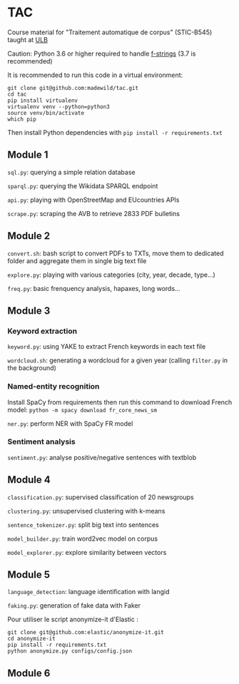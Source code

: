 # TAC

Course material for "Traitement automatique de corpus" (STIC-B545) taught at [ULB](https://ulb.be)

Caution: Python 3.6 or higher required to handle [f-strings](https://www.python.org/dev/peps/pep-0498/) (3.7 is recommended)

It is recommended to run this code in a virtual environment: 

```
git clone git@github.com:madewild/tac.git
cd tac
pip install virtualenv
virtualenv venv --python=python3
source venv/bin/activate
which pip
```

Then install Python dependencies with `pip install -r requirements.txt`

## Module 1

`sql.py`: querying a simple relation database

`sparql.py`: querying the Wikidata SPARQL endpoint

`api.py`: playing with OpenStreetMap and EUcountries APIs

`scrape.py`: scraping the AVB to retrieve 2833 PDF bulletins

## Module 2

`convert.sh`: bash script to convert PDFs to TXTs, move them to dedicated folder and aggregate them in single big text file

`explore.py`: playing with various categories (city, year, decade, type...)

`freq.py`: basic frenquency analysis, hapaxes, long words...

## Module 3

### Keyword extraction

`keyword.py`: using YAKE to extract French keywords in each text file

`wordcloud.sh`: generating a wordcloud for a given year (calling `filter.py` in the background)

### Named-entity recognition

Install SpaCy from requirements then run this command to download French model: `python -m spacy download fr_core_news_sm`

`ner.py`: perform NER with SpaCy FR model

### Sentiment analysis

`sentiment.py`: analyse positive/negative sentences with textblob

## Module 4

`classification.py`: supervised classification of 20 newsgroups

`clustering.py`: unsupervised clustering with k-means

`sentence_tokenizer.py`: split big text into sentences

`model_builder.py`: train word2vec model on corpus

`model_explorer.py`: explore similarity between vectors

## Module 5

`language_detection`: language identification with langid

`faking.py`: generation of fake data with Faker

Pour utiliser le script anonymize-it d'Elastic :

```
git clone git@github.com:elastic/anonymize-it.git
cd anonymize-it
pip install -r requirements.txt
python anonymize.py configs/config.json
```

## Module 6

